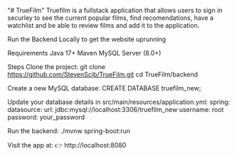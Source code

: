 "# TrueFilm" 
Truefilm is a fullstack application that allows users to sign in securley to see the current popular films, find recomendations, have a watchlist and be able to review films and add it to the application.


Run the Backend Locally to get the website uprunning

Requirements
Java 17+
Maven
MySQL Server (8.0+)

Steps
Clone the project:
git clone https://github.com/StevenScib/TrueFilm.git
cd TrueFilm/backend

Create a new MySQL database:
CREATE DATABASE truefilm_new;

Update your database details in src/main/resources/application.yml:
spring:
  datasource:
    url: jdbc:mysql://localhost:3306/truefilm_new
    username: root
    password: your_password

Run the backend:
./mvnw spring-boot:run

Visit the app at:
👉 http://localhost:8080
